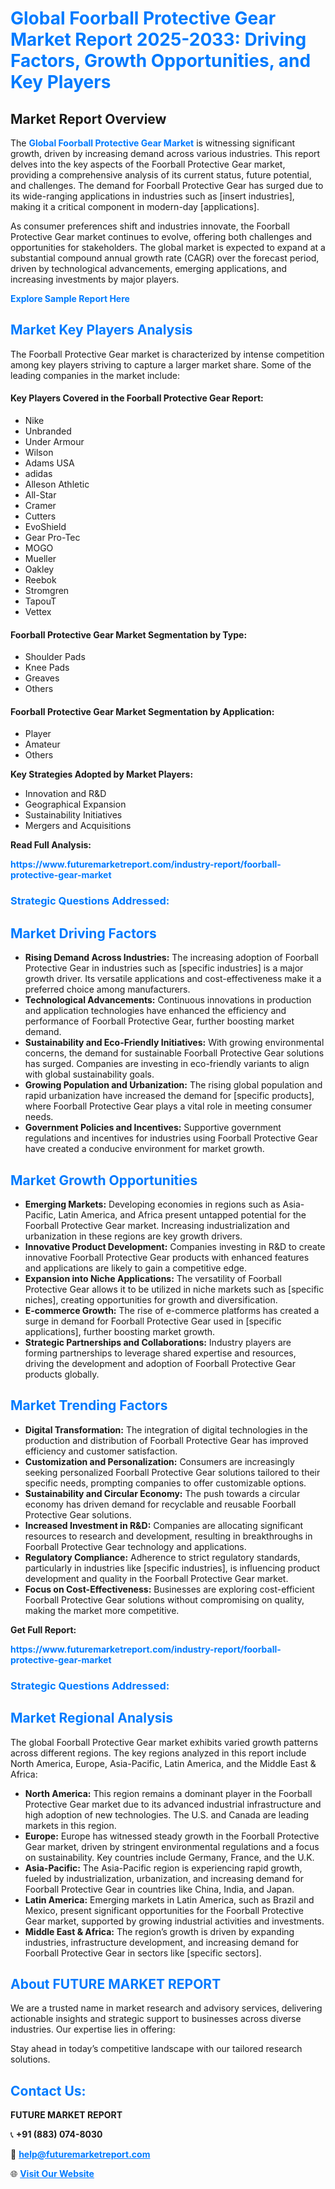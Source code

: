 <h1 style="color: #007BFF;">Global Foorball Protective Gear Market Report 2025-2033: Driving Factors, Growth Opportunities, and Key Players</h1>

<section id="overview">
<h2>Market Report Overview</h2>
<p>The <a href="https://www.futuremarketreport.com/industry-report/foorball-protective-gear-market" style="color: #007BFF; text-decoration: none;"><strong>Global Foorball Protective Gear Market</strong></a> is witnessing significant growth, driven by increasing demand across various industries. This report delves into the key aspects of the Foorball Protective Gear market, providing a comprehensive analysis of its current status, future potential, and challenges. The demand for Foorball Protective Gear has surged due to its wide-ranging applications in industries such as [insert industries], making it a critical component in modern-day [applications].</p>
<p>As consumer preferences shift and industries innovate, the Foorball Protective Gear market continues to evolve, offering both challenges and opportunities for stakeholders. The global market is expected to expand at a substantial compound annual growth rate (CAGR) over the forecast period, driven by technological advancements, emerging applications, and increasing investments by major players.</p>
</section>

<section id="overview">
<p><a href="https://www.futuremarketreport.com/request-sample/reportId=54940" style="color: #007BFF; text-decoration: none;"><strong>Explore Sample Report Here</strong></a></p>
</section>

<section id="key-players">
<h2 style="color: #007BFF;">Market Key Players Analysis</h2>
<p>The Foorball Protective Gear market is characterized by intense competition among key players striving to capture a larger market share. Some of the leading companies in the market include:</p>
<h4>Key Players Covered in the Foorball Protective Gear Report:</h4>
<ul><li>Nike</li><li>Unbranded</li><li>Under Armour</li><li>Wilson</li><li>Adams USA</li><li>adidas</li><li>Alleson Athletic</li><li>All-Star</li><li>Cramer</li><li>Cutters</li><li>EvoShield</li><li>Gear Pro-Tec</li><li>MOGO</li><li>Mueller</li><li>Oakley</li><li>Reebok</li><li>Stromgren</li><li>TapouT</li><li>Vettex</li></ul>
<h4>Foorball Protective Gear Market Segmentation by Type:</h4>
<ul><li>Shoulder Pads</li><li>Knee Pads</li><li>Greaves</li><li>Others</li></ul>

<h4>Foorball Protective Gear Market Segmentation by Application:</h4>
<ul><li>Player</li><li>Amateur</li><li>Others</li></ul>
<p><strong>Key Strategies Adopted by Market Players:</strong></p>
<ul>
<li>Innovation and R&D</li>
<li>Geographical Expansion</li>
<li>Sustainability Initiatives</li>
<li>Mergers and Acquisitions</li>
</ul>
</section>

<section>
<p><strong>Read Full Analysis: </strong></p><a href="https://www.futuremarketreport.com/industry-report/foorball-protective-gear-market" style="color: #007BFF; text-decoration: none;"><strong>https://www.futuremarketreport.com/industry-report/foorball-protective-gear-market</strong></a>
<h3 style="color: #007BFF;">Strategic Questions Addressed:</h3>
</section>

<section id="driving-factors">
<h2 style="color: #007BFF;">Market Driving Factors</h2>
<ul>
<li><strong>Rising Demand Across Industries:</strong> The increasing adoption of Foorball Protective Gear in industries such as [specific industries] is a major growth driver. Its versatile applications and cost-effectiveness make it a preferred choice among manufacturers.</li>
<li><strong>Technological Advancements:</strong> Continuous innovations in production and application technologies have enhanced the efficiency and performance of Foorball Protective Gear, further boosting market demand.</li>
<li><strong>Sustainability and Eco-Friendly Initiatives:</strong> With growing environmental concerns, the demand for sustainable Foorball Protective Gear solutions has surged. Companies are investing in eco-friendly variants to align with global sustainability goals.</li>
<li><strong>Growing Population and Urbanization:</strong> The rising global population and rapid urbanization have increased the demand for [specific products], where Foorball Protective Gear plays a vital role in meeting consumer needs.</li>
<li><strong>Government Policies and Incentives:</strong> Supportive government regulations and incentives for industries using Foorball Protective Gear have created a conducive environment for market growth.</li>
</ul>
</section>

<section id="growth-opportunities">
<h2 style="color: #007BFF;">Market Growth Opportunities</h2>
<ul>
<li><strong>Emerging Markets:</strong> Developing economies in regions such as Asia-Pacific, Latin America, and Africa present untapped potential for the Foorball Protective Gear market. Increasing industrialization and urbanization in these regions are key growth drivers.</li>
<li><strong>Innovative Product Development:</strong> Companies investing in R&D to create innovative Foorball Protective Gear products with enhanced features and applications are likely to gain a competitive edge.</li>
<li><strong>Expansion into Niche Applications:</strong> The versatility of Foorball Protective Gear allows it to be utilized in niche markets such as [specific niches], creating opportunities for growth and diversification.</li>
<li><strong>E-commerce Growth:</strong> The rise of e-commerce platforms has created a surge in demand for Foorball Protective Gear used in [specific applications], further boosting market growth.</li>
<li><strong>Strategic Partnerships and Collaborations:</strong> Industry players are forming partnerships to leverage shared expertise and resources, driving the development and adoption of Foorball Protective Gear products globally.</li>
</ul>
</section>

<section id="trending-factors">
<h2 style="color: #007BFF;">Market Trending Factors</h2>
<ul>
<li><strong>Digital Transformation:</strong> The integration of digital technologies in the production and distribution of Foorball Protective Gear has improved efficiency and customer satisfaction.</li>
<li><strong>Customization and Personalization:</strong> Consumers are increasingly seeking personalized Foorball Protective Gear solutions tailored to their specific needs, prompting companies to offer customizable options.</li>
<li><strong>Sustainability and Circular Economy:</strong> The push towards a circular economy has driven demand for recyclable and reusable Foorball Protective Gear solutions.</li>
<li><strong>Increased Investment in R&D:</strong> Companies are allocating significant resources to research and development, resulting in breakthroughs in Foorball Protective Gear technology and applications.</li>
<li><strong>Regulatory Compliance:</strong> Adherence to strict regulatory standards, particularly in industries like [specific industries], is influencing product development and quality in the Foorball Protective Gear market.</li>
<li><strong>Focus on Cost-Effectiveness:</strong> Businesses are exploring cost-efficient Foorball Protective Gear solutions without compromising on quality, making the market more competitive.</li>
</ul>
</section>

<section>
<p><strong>Get Full Report: </strong></p><a href="https://www.futuremarketreport.com/industry-report/foorball-protective-gear-market" style="color: #007BFF; text-decoration: none;"><strong>https://www.futuremarketreport.com/industry-report/foorball-protective-gear-market</strong></a>
<h3 style="color: #007BFF;">Strategic Questions Addressed:</h3>
</section>


<section id="regional-analysis">
<h2 style="color: #007BFF;">Market Regional Analysis</h2>
<p>The global Foorball Protective Gear market exhibits varied growth patterns across different regions. The key regions analyzed in this report include North America, Europe, Asia-Pacific, Latin America, and the Middle East & Africa:</p>
<ul>
<li><strong>North America:</strong> This region remains a dominant player in the Foorball Protective Gear market due to its advanced industrial infrastructure and high adoption of new technologies. The U.S. and Canada are leading markets in this region.</li>
<li><strong>Europe:</strong> Europe has witnessed steady growth in the Foorball Protective Gear market, driven by stringent environmental regulations and a focus on sustainability. Key countries include Germany, France, and the U.K.</li>
<li><strong>Asia-Pacific:</strong> The Asia-Pacific region is experiencing rapid growth, fueled by industrialization, urbanization, and increasing demand for Foorball Protective Gear in countries like China, India, and Japan.</li>
<li><strong>Latin America:</strong> Emerging markets in Latin America, such as Brazil and Mexico, present significant opportunities for the Foorball Protective Gear market, supported by growing industrial activities and investments.</li>
<li><strong>Middle East & Africa:</strong> The region’s growth is driven by expanding industries, infrastructure development, and increasing demand for Foorball Protective Gear in sectors like [specific sectors].</li>
</ul>
</section>

<footer>
<h2 style="color: #007BFF;">About FUTURE MARKET REPORT</h2>
<p>We are a trusted name in market research and advisory services, delivering actionable insights and strategic support to businesses across diverse industries. Our expertise lies in offering:</p>

<p>Stay ahead in today’s competitive landscape with our tailored research solutions.</p>

<h2 style="color: #007BFF;">Contact Us:</h2>
<p><strong>FUTURE MARKET REPORT</strong></p>
<p>📞 <strong>+91 (883) 074-8030</strong></p>
<p>📧 <strong><a href="mailto:help@futuremarketreport.com" style="color: #007BFF;">help@futuremarketreport.com</a></strong></p>
<p>🌐 <strong><a href="https://www.futuremarketreport.com/" style="color: #007BFF;">Visit Our Website</a></strong></p>
</footer>